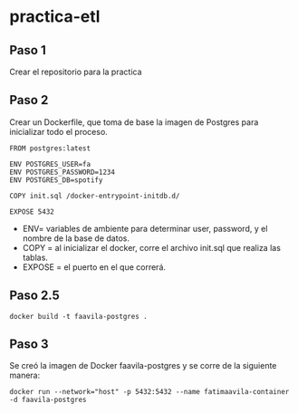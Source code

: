 # practica-etl

## Paso 1
Crear el repositorio para la practica

## Paso 2
Crear un Dockerfile, que toma de base la imagen de Postgres para inicializar todo el proceso. 

```
FROM postgres:latest

ENV POSTGRES_USER=fa
ENV POSTGRES_PASSWORD=1234
ENV POSTGRES_DB=spotify

COPY init.sql /docker-entrypoint-initdb.d/

EXPOSE 5432

```

* ENV= variables de ambiente para determinar user, password, y el nombre de la base de datos.
* COPY = al inicializar el docker, corre el archivo init.sql que realiza las tablas.
* EXPOSE = el puerto en el que correrá.


## Paso 2.5

```
docker build -t faavila-postgres .
```
## Paso 3

Se creó la imagen de Docker faavila-postgres y se corre de la siguiente manera:

```
docker run --network="host" -p 5432:5432 --name fatimaavila-container -d faavila-postgres
```
